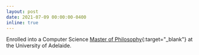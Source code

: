 ```yaml
---
layout: post
date: 2021-07-09 00:00:00-0400
inline: true
---
```


Enrolled into a Computer Science [Master of Philosophy](https://www.adelaide.edu.au/degree-finder/hdrmaster_philosophy.html){:target="_blank"} at the University of Adelaide.
